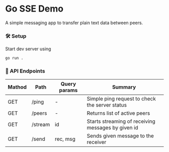 # Go SSE Demo

A simple messaging app to transfer plain text data between peers.

### 🛠️ Setup
Start dev server using 
```bash
go run .
```

### 📃 API Endpoints
| Mathod | Path | Query params | Summary |
| ------------ | ------------ | ------------ | ------------ |
| GET | /ping | - | Simple ping request to check the server status |
| GET | /peers | - | Returns list of active peers |
| GET | /stream | id | Starts streaming of receiving messages by given id |
| GET | /send | rec, msg | Sends given message to the receiver |
